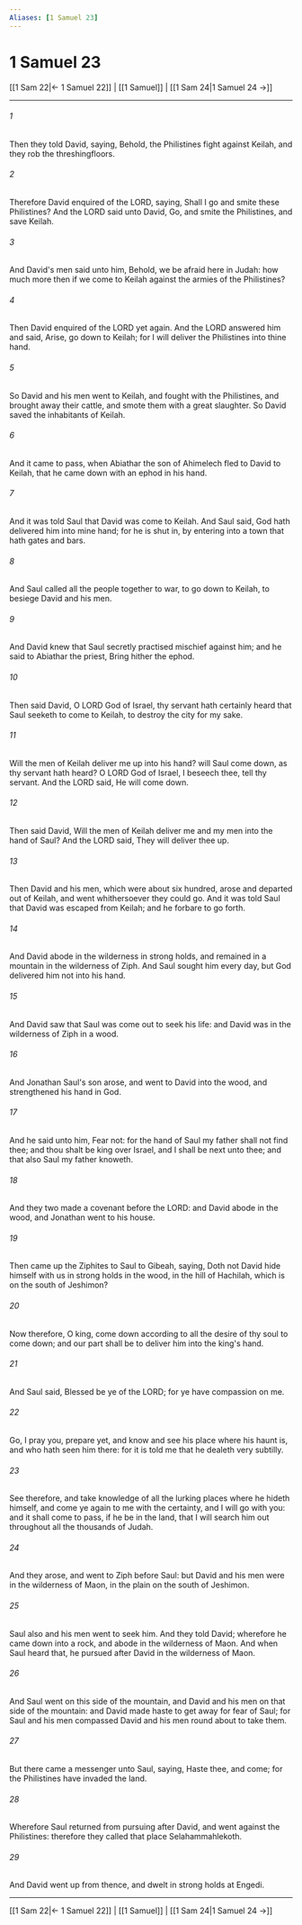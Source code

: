 ```yaml
---
Aliases: [1 Samuel 23]
---
```

# 1 Samuel 23

[[1 Sam 22|← 1 Samuel 22]] | [[1 Samuel]] | [[1 Sam 24|1 Samuel 24 →]]
***



###### 1 
Then they told David, saying, Behold, the Philistines fight against Keilah, and they rob the threshingfloors. 

###### 2 
Therefore David enquired of the LORD, saying, Shall I go and smite these Philistines? And the LORD said unto David, Go, and smite the Philistines, and save Keilah. 

###### 3 
And David's men said unto him, Behold, we be afraid here in Judah: how much more then if we come to Keilah against the armies of the Philistines? 

###### 4 
Then David enquired of the LORD yet again. And the LORD answered him and said, Arise, go down to Keilah; for I will deliver the Philistines into thine hand. 

###### 5 
So David and his men went to Keilah, and fought with the Philistines, and brought away their cattle, and smote them with a great slaughter. So David saved the inhabitants of Keilah. 

###### 6 
And it came to pass, when Abiathar the son of Ahimelech fled to David to Keilah, that he came down with an ephod in his hand. 

###### 7 
And it was told Saul that David was come to Keilah. And Saul said, God hath delivered him into mine hand; for he is shut in, by entering into a town that hath gates and bars. 

###### 8 
And Saul called all the people together to war, to go down to Keilah, to besiege David and his men. 

###### 9 
And David knew that Saul secretly practised mischief against him; and he said to Abiathar the priest, Bring hither the ephod. 

###### 10 
Then said David, O LORD God of Israel, thy servant hath certainly heard that Saul seeketh to come to Keilah, to destroy the city for my sake. 

###### 11 
Will the men of Keilah deliver me up into his hand? will Saul come down, as thy servant hath heard? O LORD God of Israel, I beseech thee, tell thy servant. And the LORD said, He will come down. 

###### 12 
Then said David, Will the men of Keilah deliver me and my men into the hand of Saul? And the LORD said, They will deliver thee up. 

###### 13 
Then David and his men, which were about six hundred, arose and departed out of Keilah, and went whithersoever they could go. And it was told Saul that David was escaped from Keilah; and he forbare to go forth. 

###### 14 
And David abode in the wilderness in strong holds, and remained in a mountain in the wilderness of Ziph. And Saul sought him every day, but God delivered him not into his hand. 

###### 15 
And David saw that Saul was come out to seek his life: and David was in the wilderness of Ziph in a wood. 

###### 16 
And Jonathan Saul's son arose, and went to David into the wood, and strengthened his hand in God. 

###### 17 
And he said unto him, Fear not: for the hand of Saul my father shall not find thee; and thou shalt be king over Israel, and I shall be next unto thee; and that also Saul my father knoweth. 

###### 18 
And they two made a covenant before the LORD: and David abode in the wood, and Jonathan went to his house. 

###### 19 
Then came up the Ziphites to Saul to Gibeah, saying, Doth not David hide himself with us in strong holds in the wood, in the hill of Hachilah, which is on the south of Jeshimon? 

###### 20 
Now therefore, O king, come down according to all the desire of thy soul to come down; and our part shall be to deliver him into the king's hand. 

###### 21 
And Saul said, Blessed be ye of the LORD; for ye have compassion on me. 

###### 22 
Go, I pray you, prepare yet, and know and see his place where his haunt is, and who hath seen him there: for it is told me that he dealeth very subtilly. 

###### 23 
See therefore, and take knowledge of all the lurking places where he hideth himself, and come ye again to me with the certainty, and I will go with you: and it shall come to pass, if he be in the land, that I will search him out throughout all the thousands of Judah. 

###### 24 
And they arose, and went to Ziph before Saul: but David and his men were in the wilderness of Maon, in the plain on the south of Jeshimon. 

###### 25 
Saul also and his men went to seek him. And they told David; wherefore he came down into a rock, and abode in the wilderness of Maon. And when Saul heard that, he pursued after David in the wilderness of Maon. 

###### 26 
And Saul went on this side of the mountain, and David and his men on that side of the mountain: and David made haste to get away for fear of Saul; for Saul and his men compassed David and his men round about to take them. 

###### 27 
But there came a messenger unto Saul, saying, Haste thee, and come; for the Philistines have invaded the land. 

###### 28 
Wherefore Saul returned from pursuing after David, and went against the Philistines: therefore they called that place Selahammahlekoth. 

###### 29 
And David went up from thence, and dwelt in strong holds at Engedi.

***
[[1 Sam 22|← 1 Samuel 22]] | [[1 Samuel]] | [[1 Sam 24|1 Samuel 24 →]]
